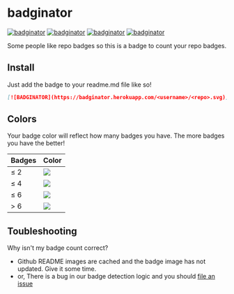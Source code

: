 # badginator

[![badginator](https://badginator.herokuapp.com/defunctzombie/badginator.svg)](https://github.com/defunctzombie/badginator)
[![badginator](https://badginator.herokuapp.com/defunctzombie/badginator.svg)](https://github.com/defunctzombie/badginator)
[![badginator](https://badginator.herokuapp.com/defunctzombie/badginator.svg)](https://github.com/defunctzombie/badginator)
[![badginator](https://badginator.herokuapp.com/defunctzombie/badginator.svg)](https://github.com/defunctzombie/badginator)

Some people like repo badges so this is a badge to count your repo badges.

## Install

Just add the badge to your readme.md file like so!

```markdown
[![BADGINATOR](https://badginator.herokuapp.com/<username>/<repo>.svg)](https://github.com/defunctzombie/badginator)
```

## Colors

Your badge color will reflect how many badges you have. The more badges you have the better!

| Badges | Color |
| --- | --- |
| ≤ 2 | ![](https://img.shields.io/badge/badges-2-red.svg) |
| ≤ 4 | ![](https://img.shields.io/badge/badges-4-orange.svg) |
| ≤ 6 | ![](https://img.shields.io/badge/badges-6-green.svg) |
| > 6 | ![](https://img.shields.io/badge/badges-15-brightgreen.svg) |

## Toubleshooting

Why isn't my badge count correct?

* Github README images are cached and the badge image has not updated. Give it some time.
* or, There is a bug in our badge detection logic and you should [file an issue](https://github.com/defunctzombie/badginator/issues/new)